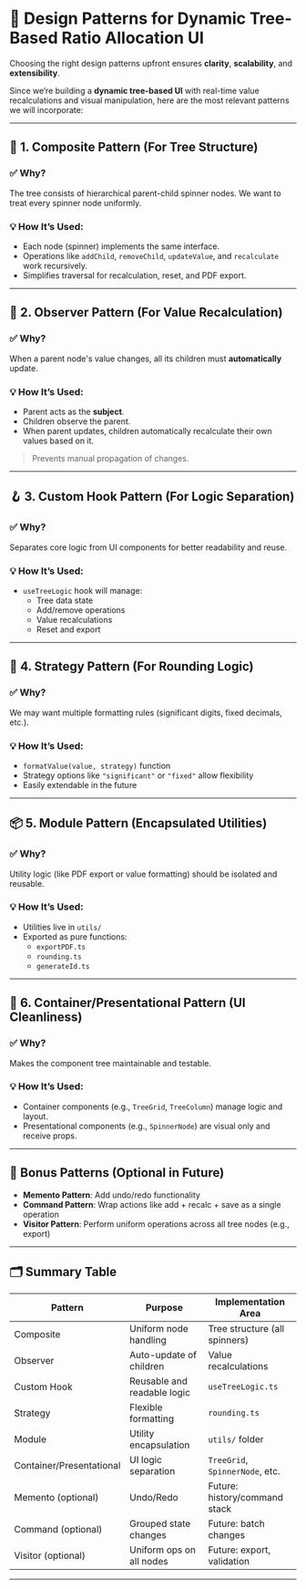 # 🧠 Design Patterns for Dynamic Tree-Based Ratio Allocation UI

Choosing the right design patterns upfront ensures **clarity**, **scalability**, and **extensibility**.

Since we’re building a **dynamic tree-based UI** with real-time value recalculations and visual manipulation, here are the most relevant patterns we will incorporate:

---

## 🌳 1. Composite Pattern (For Tree Structure)

### ✅ Why?
The tree consists of hierarchical parent-child spinner nodes. We want to treat every spinner node uniformly.

### 💡 How It’s Used:
- Each node (spinner) implements the same interface.
- Operations like `addChild`, `removeChild`, `updateValue`, and `recalculate` work recursively.
- Simplifies traversal for recalculation, reset, and PDF export.

---

## 🔔 2. Observer Pattern (For Value Recalculation)

### ✅ Why?
When a parent node's value changes, all its children must **automatically** update.

### 💡 How It’s Used:
- Parent acts as the **subject**.
- Children observe the parent.
- When parent updates, children automatically recalculate their own values based on it.

> Prevents manual propagation of changes.

---

## 🪝 3. Custom Hook Pattern (For Logic Separation)

### ✅ Why?
Separates core logic from UI components for better readability and reuse.

### 💡 How It’s Used:
- `useTreeLogic` hook will manage:
  - Tree data state
  - Add/remove operations
  - Value recalculations
  - Reset and export

---

## 📐 4. Strategy Pattern (For Rounding Logic)

### ✅ Why?
We may want multiple formatting rules (significant digits, fixed decimals, etc.).

### 💡 How It’s Used:
- `formatValue(value, strategy)` function
- Strategy options like `"significant"` or `"fixed"` allow flexibility
- Easily extendable in the future

---

## 📦 5. Module Pattern (Encapsulated Utilities)

### ✅ Why?
Utility logic (like PDF export or value formatting) should be isolated and reusable.

### 💡 How It’s Used:
- Utilities live in `utils/`
- Exported as pure functions:
  - `exportPDF.ts`
  - `rounding.ts`
  - `generateId.ts`

---

## 🧼 6. Container/Presentational Pattern (UI Cleanliness)

### ✅ Why?
Makes the component tree maintainable and testable.

### 💡 How It’s Used:
- Container components (e.g., `TreeGrid`, `TreeColumn`) manage logic and layout.
- Presentational components (e.g., `SpinnerNode`) are visual only and receive props.

---

## 🚀 Bonus Patterns (Optional in Future)

- **Memento Pattern**: Add undo/redo functionality
- **Command Pattern**: Wrap actions like add + recalc + save as a single operation
- **Visitor Pattern**: Perform uniform operations across all tree nodes (e.g., export)

---

## 🗂️ Summary Table

| Pattern                | Purpose                                 | Implementation Area            |
|------------------------|------------------------------------------|---------------------------------|
| Composite              | Uniform node handling                    | Tree structure (all spinners)   |
| Observer               | Auto-update of children                  | Value recalculations            |
| Custom Hook            | Reusable and readable logic              | `useTreeLogic.ts`               |
| Strategy               | Flexible formatting                      | `rounding.ts`                   |
| Module                 | Utility encapsulation                    | `utils/` folder                 |
| Container/Presentational | UI logic separation                    | `TreeGrid`, `SpinnerNode`, etc. |
| Memento (optional)     | Undo/Redo                                | Future: history/command stack   |
| Command (optional)     | Grouped state changes                    | Future: batch changes           |
| Visitor (optional)     | Uniform ops on all nodes                 | Future: export, validation      |

---
